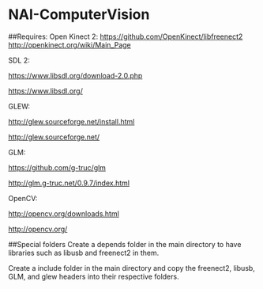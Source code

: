 # NAI-ComputerVision

##Requires:
Open Kinect 2:
https://github.com/OpenKinect/libfreenect2
http://openkinect.org/wiki/Main_Page


SDL 2:

https://www.libsdl.org/download-2.0.php

https://www.libsdl.org/


GLEW:

http://glew.sourceforge.net/install.html

http://glew.sourceforge.net/


GLM:

https://github.com/g-truc/glm

http://glm.g-truc.net/0.9.7/index.html


OpenCV:

http://opencv.org/downloads.html

http://opencv.org/




##Special folders
Create a depends folder in the main directory to have libraries such as libusb and freenect2 in them.

Create a include folder in the main directory and copy the freenect2, libusb, GLM, and glew headers into their respective folders.
